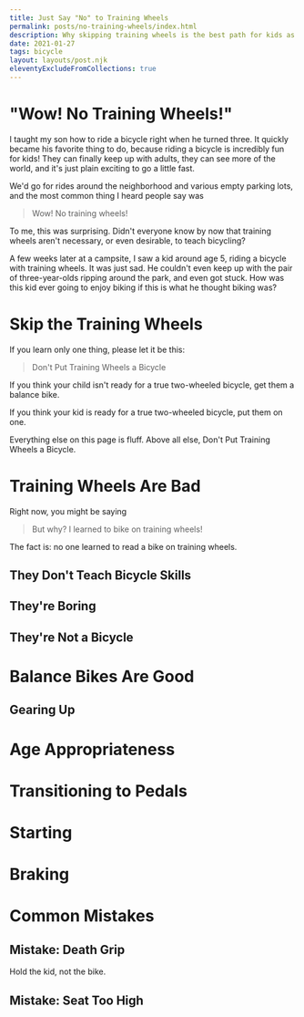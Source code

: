 ```yaml
---
title: Just Say "No" to Training Wheels
permalink: posts/no-training-wheels/index.html
description: Why skipping training wheels is the best path for kids as young as three.
date: 2021-01-27
tags: bicycle
layout: layouts/post.njk
eleventyExcludeFromCollections: true
---
```


# "Wow! No Training Wheels!"

I taught my son how to ride a bicycle right when he turned three.
It quickly became his favorite thing to do, because riding a bicycle is incredibly fun for kids!
They can finally keep up with adults, they can see more of the world, and it's just plain exciting to go a little fast.

We'd go for rides around the neighborhood and various empty parking lots, and the most common thing I heard people say was

> Wow! No training wheels!

To me, this was surprising. Didn't everyone know by now that training wheels aren't necessary, or even desirable, to teach bicycling?

A few weeks later at a campsite, I saw a kid around age 5, riding a bicycle with training wheels.
It was just sad.
He couldn't even keep up with the pair of three-year-olds ripping around the park, and even got stuck.
How was this kid ever going to enjoy biking if this is what he thought biking was?

# Skip the Training Wheels

If you learn only one thing, please let it be this:

> Don't Put Training Wheels a Bicycle

If you think your child isn't ready for a true two-wheeled bicycle, get them a balance bike.

If you think your kid is ready for a true two-wheeled bicycle, put them on one.

Everything else on this page is fluff.
Above all else, Don't Put Training Wheels a Bicycle.

# Training Wheels Are Bad

Right now, you might be saying

> But why? I learned to bike on training wheels!

The fact is: no one learned to read a bike on training wheels.

## They Don't Teach Bicycle Skills



## They're Boring

## They're Not a Bicycle

# Balance Bikes Are Good

## Gearing Up

# Age Appropriateness

# Transitioning to Pedals

# Starting

# Braking



# Common Mistakes

## Mistake: Death Grip

Hold the kid, not the bike.

## Mistake: Seat Too High

